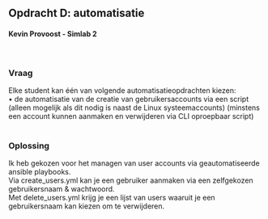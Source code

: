 ## Opdracht D: automatisatie
#### Kevin Provoost - Simlab 2
<br>


### Vraag
Elke student kan één van volgende automatisatieopdrachten kiezen:  
•	de automatisatie van de creatie van gebruikersaccounts via een script (alleen mogelijk als dit nodig is naast de Linux systeemaccounts) (minstens een account kunnen aanmaken en verwijderen via CLI oproepbaar script)<br>
<br>
### Oplossing
Ik heb gekozen voor het managen van user accounts via geautomatiseerde ansible playbooks.  
Via create_users.yml kan je een gebruiker aanmaken via een zelfgekozen gebruikersnaam & wachtwoord.  
Met delete_users.yml krijg je een lijst van users waaruit je een gebruikersnaam kan kiezen om te verwijderen.  